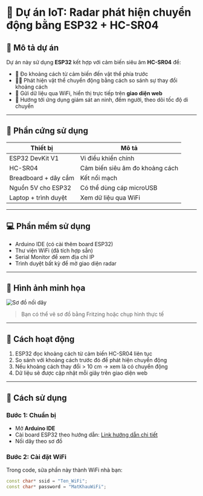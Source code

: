 # 🚨 Dự án IoT: Radar phát hiện chuyển động bằng ESP32 + HC-SR04

## 📝 Mô tả dự án
Dự án này sử dụng **ESP32** kết hợp với cảm biến siêu âm **HC-SR04** để:
- 📏 Đo khoảng cách từ cảm biến đến vật thể phía trước
- 🏃‍♂️ Phát hiện vật thể chuyển động bằng cách so sánh sự thay đổi khoảng cách
- 📡 Gửi dữ liệu qua WiFi, hiển thị trực tiếp trên **giao diện web**
- 🔐 Hướng tới ứng dụng giám sát an ninh, đếm người, theo dõi tốc độ di chuyển

---

## 🔧 Phần cứng sử dụng
| Thiết bị              | Mô tả                            |
|------------------------|----------------------------------|
| ESP32 DevKit V1        | Vi điều khiển chính               |
| HC-SR04                | Cảm biến siêu âm đo khoảng cách  |
| Breadboard + dây cắm   | Kết nối mạch                     |
| Nguồn 5V cho ESP32     | Có thể dùng cáp microUSB         |
| Laptop + trình duyệt   | Xem dữ liệu qua WiFi             |

---

## 💻 Phần mềm sử dụng
- Arduino IDE (có cài thêm board ESP32)
- Thư viện WiFi (đã tích hợp sẵn)
- Serial Monitor để xem địa chỉ IP
- Trình duyệt bất kỳ để mở giao diện radar

---

## 📸 Hình ảnh minh họa

![Sơ đồ nối dây](images/mach-noi-day.jpg)

> Bạn có thể vẽ sơ đồ bằng Fritzing hoặc chụp hình thực tế

---

## 🧠 Cách hoạt động
1. ESP32 đọc khoảng cách từ cảm biến HC-SR04 liên tục
2. So sánh với khoảng cách trước đó để phát hiện chuyển động
3. Nếu khoảng cách thay đổi > 10 cm → xem là có chuyển động
4. Dữ liệu sẽ được cập nhật mỗi giây trên giao diện web

---

## 🚀 Cách sử dụng

### Bước 1: Chuẩn bị
- Mở **Arduino IDE**
- Cài board ESP32 theo hướng dẫn: [Link hướng dẫn chi tiết](https://randomnerdtutorials.com/installing-the-esp32-board-in-arduino-ide/)
- Nối dây theo sơ đồ

### Bước 2: Cài đặt WiFi
Trong code, sửa phần này thành WiFi nhà bạn:

```cpp
const char* ssid = "Ten_WiFi";
const char* password = "MatKhauWiFi";
